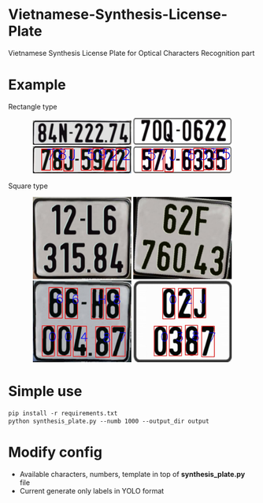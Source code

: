 # Vietnamese-Synthesis-License-Plate
Vietnamese Synthesis License Plate for Optical Characters Recognition part

# Example

Rectangle type

<p align="center">
  <img src="synthesis_sample/synthesis_3.jpg" width="200" title="hover text">
  <img src="synthesis_sample/synthesis_4.jpg" width="200" title="hover text">
  <img src="synthesis_sample/synthesis_labeled_1.jpg" width="200" title="hover text">
  <img src="synthesis_sample/synthesis_labeled_3.jpg" width="200" title="hover text">
</p>

Square type

<p align="center">
  <img src="synthesis_sample/synthesis_1.jpg" width="200" title="hover text">
  <img src="synthesis_sample/synthesis_2.jpg" width="200" title="hover text">
  <img src="synthesis_sample/synthesis_labeled_2.jpg" width="200" title="hover text">
  <img src="synthesis_sample/synthesis_labeled_4.jpg" width="200" title="hover text">
</p>

# Simple use
```
pip install -r requirements.txt
python synthesis_plate.py --numb 1000 --output_dir output
```
# Modify config
* Available characters, numbers, template in top of **synthesis_plate.py** file 
* Current generate only labels in YOLO format
